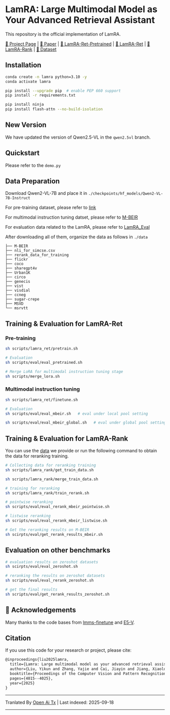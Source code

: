 # LamRA: Large Multimodal Model as Your Advanced Retrieval Assistant

This repository is the official implementation of LamRA.

[🏡 Project Page](https://code-kunkun.github.io/LamRA/) |  [📄 Paper](https://arxiv.org/pdf/2412.01720) | [🤗 LamRA-Ret-Pretrained](https://huggingface.co/code-kunkun/LamRA-Ret-Pretrained) | [🤗 LamRA-Ret](https://huggingface.co/code-kunkun/LamRA-Ret) | [🤗 LamRA-Rank](https://huggingface.co/code-kunkun/LamRA-Rank) | [🤗 Dataset](https://huggingface.co/datasets/code-kunkun/LamRA_Eval)

## Installation

```bash 
conda create -n lamra python=3.10 -y
conda activate lamra 

pip install --upgrade pip  # enable PEP 660 support 
pip install -r requirements.txt

pip install ninja
pip install flash-attn --no-build-isolation
```

## New Version
We have updated the version of Qwen2.5-VL in the `qwen2.5vl` branch.

## Quickstart
Please refer to the `demo.py`

## Data Preparation 

Download Qwen2-VL-7B and place it in `./checkpoints/hf_models/Qwen2-VL-7B-Instruct`

For pre-training dataset, please refer to [link](https://huggingface.co/datasets/princeton-nlp/datasets-for-simcse)

For multimodal instruction tuning datset, please refer to [M-BEIR](https://huggingface.co/datasets/TIGER-Lab/M-BEIR)

For evaluation data related to the LamRA, please refer to [LamRA_Eval](https://huggingface.co/datasets/code-kunkun/LamRA_Eval)

After downloading all of them, organize the data as follows in `./data`
```
├── M-BEIR
├── nli_for_simcse.csv
├── rerank_data_for_training
├── flickr
├── coco
├── sharegpt4v
├── Urban1K
├── circo
├── genecis
├── vist
├── visdial
├── ccneg
├── sugar-crepe
├── MSVD
└── msrvtt
```

## Training & Evaluation for LamRA-Ret

### Pre-training

```bash 
sh scripts/lamra_ret/pretrain.sh
```

```bash 
# Evaluation 
sh scripts/eval/eval_pretrained.sh
```

```bash 
# Merge LoRA for multimodal instruction tuning stage
sh scripts/merge_lora.sh 
```

###  Multimodal instruction tuning

```bash
sh scripts/lamra_ret/finetune.sh
```

```bash 
# Evaluation 
sh scripts/eval/eval_mbeir.sh   # eval under local pool setting

sh scripts/eval/eval_mbeir_global.sh   # eval under global pool setting
```

## Training & Evaluation for LamRA-Rank

You can use the [data](https://huggingface.co/datasets/code-kunkun/LamRA_Eval/tree/main/rerank_data_for_training) we provide or run the following command to obtain the data for reranking training.

```bash
# Collecting data for reranking training
sh scripts/lamra_rank/get_train_data.sh

sh scripts/lamra_rank/merge_train_data.sh
```

```bash
# training for reranking
sh scripts/lamra_rank/train_rerank.sh
```

```bash 
# pointwise reranking
sh scripts/eval/eval_rerank_mbeir_pointwise.sh

# listwise reranking
sh scripts/eval/eval_rerank_mbeir_listwise.sh
```

```bash
# Get the reranking results on M-BEIR
sh scirpts/eval/get_rerank_results_mbeir.sh
```

## Evaluation on other benchmarks

```bash
# evaluation results on zeroshot datasets
sh scirpts/eval/eval_zeroshot.sh

# reranking the results on zeroshot datasets
sh scripts/eval/eval_rerank_zeroshot.sh

# get the final results
sh scripts/eval/get_rerank_results_zeroshot.sh
```

## 🫡 Acknowledgements

Many thanks to the code bases from [lmms-finetune](https://github.com/zjysteven/lmms-finetune) and [E5-V](https://github.com/kongds/E5-V).


## Citation
If you use this code for your research or project, please cite:

```latex
@inproceedings{liu2025lamra,
  title={Lamra: Large multimodal model as your advanced retrieval assistant},
  author={Liu, Yikun and Zhang, Yajie and Cai, Jiayin and Jiang, Xiaolong and Hu, Yao and Yao, Jiangchao and Wang, Yanfeng and Xie, Weidi},
  booktitle={Proceedings of the Computer Vision and Pattern Recognition Conference},
  pages={4015--4025},
  year={2025}
}
```

---

Tranlated By [Open Ai Tx](https://github.com/OpenAiTx/OpenAiTx) | Last indexed: 2025-09-18

---